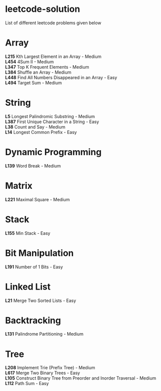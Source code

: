 # leetcode-solution
List of different leetcode problems given below


# Array
<b>L215</b> Kth Largest Element in an Array - Medium </br>
<b>L454</b> 4Sum II - Medium </br>
<b>L347</b> Top K Frequent Elements - Medium </br>
<b>L384</b> Shuffle an Array - Medium </br>
<b>L448</b> Find All Numbers Disappeared in an Array - Easy </br>
<b>L494</b> Target Sum - Medium </br>

# String
<b>L5</b> Longest Palindromic Substring - Medium </br>
<b>L387</b> First Unique Character in a String - Easy </br>
<b>L38</b> Count and Say - Medium </br>
<b>L14</b> Longest Common Prefix - Easy </br>

# Dynamic Programming
<b>L139</b> Word Break - Medium </br>

# Matrix
<b>L221</b> Maximal Square - Medium </br>

# Stack
<b>L155</b> Min Stack - Easy

# Bit Manipulation
<b>L191</b> Number of 1 Bits - Easy

# Linked List
<b>L21</b> Merge Two Sorted Lists - Easy

# Backtracking
<b>L131</b> Palindrome Partitioning - Medium

# Tree
<b>L208</b> Implement Trie (Prefix Tree) - Medium </br>
<b>L617</b> Merge Two Binary Trees - Easy </br>
<b>L105</b> Construct Binary Tree from Preorder and Inorder Traversal - Medium </br>
<b>L112</b> Path Sum - Easy </br>
